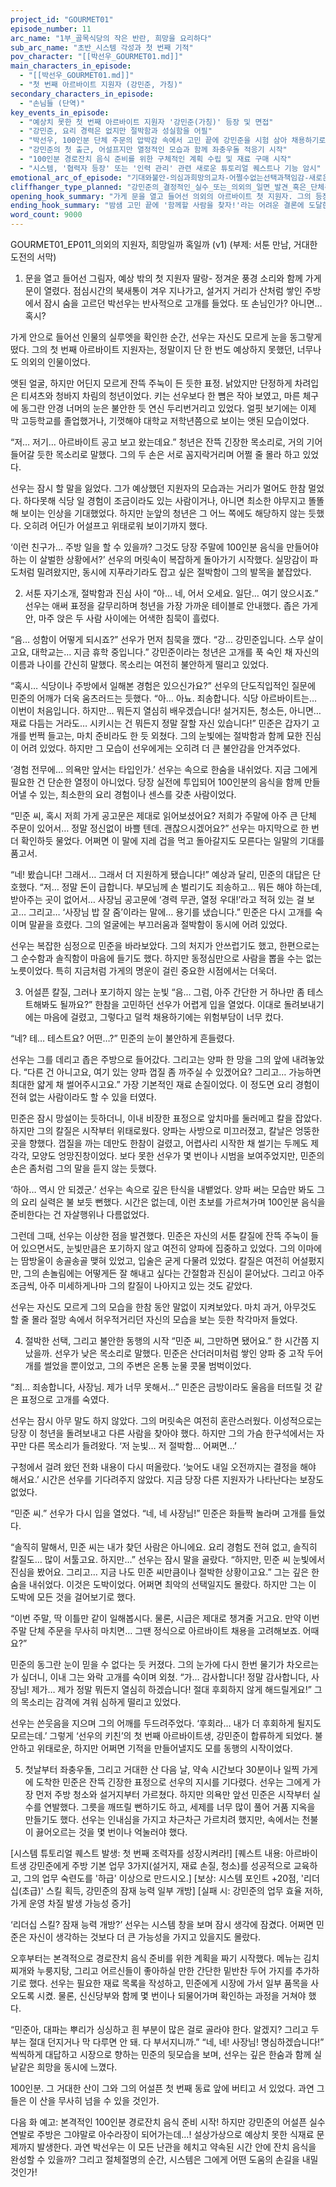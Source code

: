 ```yaml
---
project_id: "GOURMET01"
episode_number: 11
arc_name: "1부_골목식당의 작은 반란, 희망을 요리하다"
sub_arc_name: "초반_시스템 각성과 첫 번째 기적"
pov_character: "[[박선우_GOURMET01.md]]"
main_characters_in_episode:
  - "[[박선우_GOURMET01.md]]"
  - "첫 번째 아르바이트 지원자 (강민준, 가칭)"
secondary_characters_in_episode:
  - "손님들 (단역)"
key_events_in_episode:
  - "예상치 못한 첫 번째 아르바이트 지원자 '강민준(가칭)' 등장 및 면접"
  - "강민준, 요리 경력은 없지만 절박함과 성실함을 어필"
  - "박선우, 100인분 단체 주문의 압박감 속에서 고민 끝에 강민준을 시험 삼아 채용하기로 결정"
  - "강민준의 첫 출근, 어설프지만 열정적인 모습과 함께 좌충우돌 적응기 시작"
  - "100인분 경로잔치 음식 준비를 위한 구체적인 계획 수립 및 재료 구매 시작"
  - "시스템, '협력자 등장' 또는 '인력 관리' 관련 새로운 튜토리얼 퀘스트나 기능 암시"
emotional_arc_of_episode: "기대와불안-의심과희망의교차-어쩔수없는선택과책임감-새로운관계속좌충우돌-거대한도전앞에서의막막함과약간의기대"
cliffhanger_type_planned: "강민준의_결정적인_실수_또는_의외의_일면_발견_혹은_단체주문_준비과정에서의_첫번째_큰_난관_봉착"
opening_hook_summary: "가게 문을 열고 들어선 의외의 아르바이트 첫 지원자. 그의 등장에 박선우는 놀라움을 감추지 못한다. 과연 그는 절체절명의 위기에 놓인 '선우의 키친'에 한 줄기 희망이 될 수 있을까?"
ending_hook_summary: "밤샘 고민 끝에 '함께할 사람을 찾자!'라는 어려운 결론에 도달한 선우. 다음 날, 떨리는 마음으로 가게 문에 서툰 글씨로 직접 쓴 '아르바이트생 구함' 공고를 붙인다. 과연 그의 절박한 외침에 응답할 첫 번째 동료는 누구일까? 아니면, 모든 것을 포기해야 하는 순간이 더 빨리 찾아올까?"
word_count: 9000
---
```


GOURMET01_EP011_의외의 지원자, 희망일까 혹일까 (v1)
(부제: 서툰 만남, 거대한 도전의 서막)

1. 문을 열고 들어선 그림자, 예상 밖의 첫 지원자
딸랑-
정겨운 풍경 소리와 함께 가게 문이 열렸다.
점심시간의 북새통이 겨우 지나가고, 설거지 거리가 산처럼 쌓인 주방에서 잠시 숨을 고르던 박선우는 반사적으로 고개를 들었다. 또 손님인가? 아니면… 혹시?

가게 안으로 들어선 인물의 실루엣을 확인한 순간, 선우는 자신도 모르게 눈을 동그랗게 떴다. 그의 첫 번째 아르바이트 지원자는, 정말이지 단 한 번도 예상하지 못했던, 너무나도 의외의 인물이었다.

앳된 얼굴, 하지만 어딘지 모르게 잔뜩 주눅이 든 듯한 표정. 낡았지만 단정하게 차려입은 티셔츠와 청바지 차림의 청년이었다. 키는 선우보다 한 뼘은 작아 보였고, 마른 체구에 동그란 안경 너머의 눈은 불안한 듯 연신 두리번거리고 있었다. 얼핏 보기에는 이제 막 고등학교를 졸업했거나, 기껏해야 대학교 저학년쯤으로 보이는 앳된 모습이었다.

“저… 저기… 아르바이트 공고 보고 왔는데요.”
청년은 잔뜩 긴장한 목소리로, 거의 기어들어갈 듯한 목소리로 말했다. 그의 두 손은 서로 꼼지락거리며 어쩔 줄 몰라 하고 있었다.

선우는 잠시 할 말을 잃었다. 그가 예상했던 지원자의 모습과는 거리가 멀어도 한참 멀었다. 하다못해 식당 일 경험이 조금이라도 있는 사람이거나, 아니면 최소한 야무지고 똘똘해 보이는 인상을 기대했었다. 하지만 눈앞의 청년은 그 어느 쪽에도 해당하지 않는 듯했다. 오히려 어딘가 어설프고 위태로워 보이기까지 했다.

‘이런 친구가… 주방 일을 할 수 있을까? 그것도 당장 주말에 100인분 음식을 만들어야 하는 이 살벌한 상황에서?’
선우의 머릿속이 복잡하게 돌아가기 시작했다. 실망감이 파도처럼 밀려왔지만, 동시에 지푸라기라도 잡고 싶은 절박함이 그의 발목을 붙잡았다.

2. 서툰 자기소개, 절박함과 진심 사이
“아… 네, 어서 오세요. 일단… 여기 앉으시죠.”
선우는 애써 표정을 갈무리하며 청년을 가장 가까운 테이블로 안내했다. 좁은 가게 안, 마주 앉은 두 사람 사이에는 어색한 침묵이 흘렀다.

“음… 성함이 어떻게 되시죠?”
선우가 먼저 침묵을 깼다.
“강… 강민준입니다. 스무 살이고요, 대학교는… 지금 휴학 중입니다.”
강민준이라는 청년은 고개를 푹 숙인 채 자신의 이름과 나이를 간신히 말했다. 목소리는 여전히 불안하게 떨리고 있었다.

“혹시… 식당이나 주방에서 일해본 경험은 있으신가요?”
선우의 단도직입적인 질문에 민준의 어깨가 더욱 움츠러드는 듯했다.
“아… 아뇨. 죄송합니다. 식당 아르바이트는… 이번이 처음입니다. 하지만… 뭐든지 열심히 배우겠습니다! 설거지든, 청소든, 아니면… 재료 다듬는 거라도… 시키시는 건 뭐든지 정말 잘할 자신 있습니다!”
민준은 갑자기 고개를 번쩍 들고는, 마치 준비라도 한 듯 외쳤다. 그의 눈빛에는 절박함과 함께 묘한 진심이 어려 있었다. 하지만 그 모습이 선우에게는 오히려 더 큰 불안감을 안겨주었다.

‘경험 전무에… 의욕만 앞서는 타입인가.’
선우는 속으로 한숨을 내쉬었다. 지금 그에게 필요한 건 단순한 열정이 아니었다. 당장 실전에 투입되어 100인분의 음식을 함께 만들어낼 수 있는, 최소한의 요리 경험이나 센스를 갖춘 사람이었다.

“민준 씨, 혹시 저희 가게 공고문은 제대로 읽어보셨어요? 저희가 주말에 아주 큰 단체 주문이 있어서… 정말 정신없이 바쁠 텐데. 괜찮으시겠어요?”
선우는 마지막으로 한 번 더 확인하듯 물었다. 어쩌면 이 말에 지레 겁을 먹고 돌아갈지도 모른다는 일말의 기대를 품고서.

“네! 봤습니다! 그래서… 그래서 더 지원하게 됐습니다!”
예상과 달리, 민준의 대답은 단호했다.
“저… 정말 돈이 급합니다. 부모님께 손 벌리기도 죄송하고… 뭐든 해야 하는데, 받아주는 곳이 없어서… 사장님 공고문에 ‘경력 무관, 열정 우대!’라고 적혀 있는 걸 보고… 그리고… ‘사장님 밥 잘 줌’이라는 말에… 용기를 냈습니다.”
민준은 다시 고개를 숙이며 말끝을 흐렸다. 그의 얼굴에는 부끄러움과 절박함이 동시에 어려 있었다.

선우는 복잡한 심정으로 민준을 바라보았다. 그의 처지가 안쓰럽기도 했고, 한편으로는 그 순수함과 솔직함이 마음에 들기도 했다. 하지만 동정심만으로 사람을 뽑을 수는 없는 노릇이었다. 특히 지금처럼 가게의 명운이 걸린 중요한 시점에서는 더욱더.

3. 어설픈 칼질, 그러나 포기하지 않는 눈빛
“음… 그럼, 아주 간단한 거 하나만 좀 테스트해봐도 될까요?”
한참을 고민하던 선우가 어렵게 입을 열었다. 이대로 돌려보내기에는 마음에 걸렸고, 그렇다고 덜컥 채용하기에는 위험부담이 너무 컸다.

“네? 테… 테스트요? 어떤…?”
민준의 눈이 불안하게 흔들렸다.

선우는 그를 데리고 좁은 주방으로 들어갔다. 그리고는 양파 한 망을 그의 앞에 내려놓았다.
“다른 건 아니고요, 여기 있는 양파 껍질 좀 까주실 수 있겠어요? 그리고… 가능하면 최대한 얇게 채 썰어주시고요.”
가장 기본적인 재료 손질이었다. 이 정도면 요리 경험이 전혀 없는 사람이라도 할 수 있을 터였다.

민준은 잠시 망설이는 듯하더니, 이내 비장한 표정으로 앞치마를 둘러메고 칼을 잡았다. 하지만 그의 칼질은 시작부터 위태로웠다. 양파는 사방으로 미끄러졌고, 칼날은 엉뚱한 곳을 향했다. 껍질을 까는 데만도 한참이 걸렸고, 어렵사리 시작한 채 썰기는 두께도 제각각, 모양도 엉망진창이었다. 보다 못한 선우가 몇 번이나 시범을 보여주었지만, 민준의 손은 좀처럼 그의 말을 듣지 않는 듯했다.

‘하아… 역시 안 되겠군.’
선우는 속으로 깊은 탄식을 내뱉었다. 양파 써는 모습만 봐도 그의 요리 실력은 불 보듯 뻔했다. 시간은 없는데, 이런 초보를 가르쳐가며 100인분 음식을 준비한다는 건 자살행위나 다름없었다.

그런데 그때, 선우는 이상한 점을 발견했다. 민준은 자신의 서툰 칼질에 잔뜩 주눅이 들어 있으면서도, 눈빛만큼은 포기하지 않고 여전히 양파에 집중하고 있었다. 그의 이마에는 땀방울이 송골송골 맺혀 있었고, 입술은 굳게 다물려 있었다. 칼질은 여전히 어설펐지만, 그의 손놀림에는 어떻게든 잘 해내고 싶다는 간절함과 진심이 묻어났다. 그리고 아주 조금씩, 아주 미세하게나마 그의 칼질이 나아지고 있는 것도 같았다.

선우는 자신도 모르게 그의 모습을 한참 동안 말없이 지켜보았다. 마치 과거, 아무것도 할 줄 몰라 절망 속에서 허우적거리던 자신의 모습을 보는 듯한 착각마저 들었다.

4. 절박한 선택, 그리고 불안한 동행의 시작
“민준 씨, 그만하면 됐어요.”
한 시간쯤 지났을까. 선우가 낮은 목소리로 말했다. 민준은 산더러미처럼 쌓인 양파 중 고작 두어 개를 썰었을 뿐이었고, 그의 주변은 온통 눈물 콧물 범벅이었다.

“죄… 죄송합니다, 사장님. 제가 너무 못해서…”
민준은 금방이라도 울음을 터뜨릴 것 같은 표정으로 고개를 숙였다.

선우는 잠시 아무 말도 하지 않았다. 그의 머릿속은 여전히 혼란스러웠다. 이성적으로는 당장 이 청년을 돌려보내고 다른 사람을 찾아야 했다. 하지만 그의 가슴 한구석에서는 자꾸만 다른 목소리가 들려왔다. ‘저 눈빛… 저 절박함… 어쩌면…’

구청에서 걸려 왔던 전화 내용이 다시 떠올랐다. ‘늦어도 내일 오전까지는 결정을 해야 해서요.’ 시간은 선우를 기다려주지 않았다. 지금 당장 다른 지원자가 나타난다는 보장도 없었다.

“민준 씨.”
선우가 다시 입을 열었다.
“네, 네 사장님!”
민준은 화들짝 놀라며 고개를 들었다.

“솔직히 말해서, 민준 씨는 내가 찾던 사람은 아니에요. 요리 경험도 전혀 없고, 솔직히 칼질도… 많이 서툴고요. 하지만…”
선우는 잠시 말을 골랐다.
“하지만, 민준 씨 눈빛에서 진심을 봤어요. 그리고… 지금 나도 민준 씨만큼이나 절박한 상황이고요.”
그는 깊은 한숨을 내쉬었다. 이것은 도박이었다. 어쩌면 최악의 선택일지도 몰랐다. 하지만 그는 이 도박에 모든 것을 걸어보기로 했다.

“이번 주말, 딱 이틀만 같이 일해봅시다. 물론, 시급은 제대로 챙겨줄 거고요. 만약 이번 주말 단체 주문을 무사히 마치면… 그땐 정식으로 아르바이트 채용을 고려해보죠. 어때요?”

민준의 동그란 눈이 믿을 수 없다는 듯 커졌다. 그의 눈가에 다시 한번 물기가 차오르는가 싶더니, 이내 그는 와락 고개를 숙이며 외쳤.
“가… 감사합니다! 정말 감사합니다, 사장님! 제가… 제가 정말 뭐든지 열심히 하겠습니다! 절대 후회하지 않게 해드릴게요!”
그의 목소리는 감격에 겨워 심하게 떨리고 있었다.

선우는 쓴웃음을 지으며 그의 어깨를 두드려주었다. ‘후회라… 내가 더 후회하게 될지도 모르는데.’
그렇게 ‘선우의 키친’의 첫 번째 아르바이트생, 강민준이 합류하게 되었다. 불안하고 위태로운, 하지만 어쩌면 기적을 만들어낼지도 모를 동행의 시작이었다.

5. 첫날부터 좌충우돌, 그리고 거대한 산
다음 날, 약속 시간보다 30분이나 일찍 가게에 도착한 민준은 잔뜩 긴장한 표정으로 선우의 지시를 기다렸다. 선우는 그에게 가장 먼저 주방 청소와 설거지부터 가르쳤다. 하지만 의욕만 앞선 민준은 시작부터 실수를 연발했다. 그릇을 깨뜨릴 뻔하기도 하고, 세제를 너무 많이 풀어 거품 지옥을 만들기도 했다. 선우는 인내심을 가지고 차근차근 가르치려 했지만, 속에서는 천불이 끓어오르는 것을 몇 번이나 억눌러야 했다.

[시스템 튜토리얼 퀘스트 발생: 첫 번째 조력자를 성장시켜라!]
[퀘스트 내용: 아르바이트생 강민준에게 주방 기본 업무 3가지(설거지, 재료 손질, 청소)를 성공적으로 교육하고, 그의 업무 숙련도를 '하급' 이상으로 만드시오.]
[보상: 시스템 포인트 +20점, '리더십(초급)' 스킬 획득, 강민준의 잠재 능력 일부 개방]
[실패 시: 강민준의 업무 효율 저하, 가게 운영 차질 발생 가능성 증가]

‘리더십 스킬? 잠재 능력 개방?’
선우는 시스템 창을 보며 잠시 생각에 잠겼다. 어쩌면 민준은 자신이 생각하는 것보다 더 큰 가능성을 가지고 있을지도 몰랐다.

오후부터는 본격적으로 경로잔치 음식 준비를 위한 계획을 짜기 시작했다. 메뉴는 김치찌개와 누룽지탕, 그리고 어르신들이 좋아하실 만한 간단한 밑반찬 두어 가지를 추가하기로 했다. 선우는 필요한 재료 목록을 작성하고, 민준에게 시장에 가서 일부 품목을 사 오도록 시켰. 물론, 신신당부와 함께 몇 번이나 되물어가며 확인하는 과정을 거쳐야 했다.

“민준아, 대파는 뿌리가 싱싱하고 흰 부분이 많은 걸로 골라야 한다. 알겠지? 그리고 두부는 절대 던지거나 막 다루면 안 돼. 다 부서지니까.”
“네, 네! 사장님! 명심하겠습니다!”
씩씩하게 대답하고 시장으로 향하는 민준의 뒷모습을 보며, 선우는 깊은 한숨과 함께 실낱같은 희망을 동시에 느꼈다.

100인분. 그 거대한 산이 그와 그의 어설픈 첫 번째 동료 앞에 버티고 서 있었다. 과연 그들은 이 산을 무사히 넘을 수 있을 것인가.

다음 화 예고:
본격적인 100인분 경로잔치 음식 준비 시작! 하지만 강민준의 어설픈 실수 연발로 주방은 그야말로 아수라장이 되어가는데…! 설상가상으로 예상치 못한 식재료 문제까지 발생한다. 과연 박선우는 이 모든 난관을 헤치고 약속된 시간 안에 잔치 음식을 완성할 수 있을까? 그리고 절체절명의 순간, 시스템은 그에게 어떤 도움의 손길을 내밀 것인가!